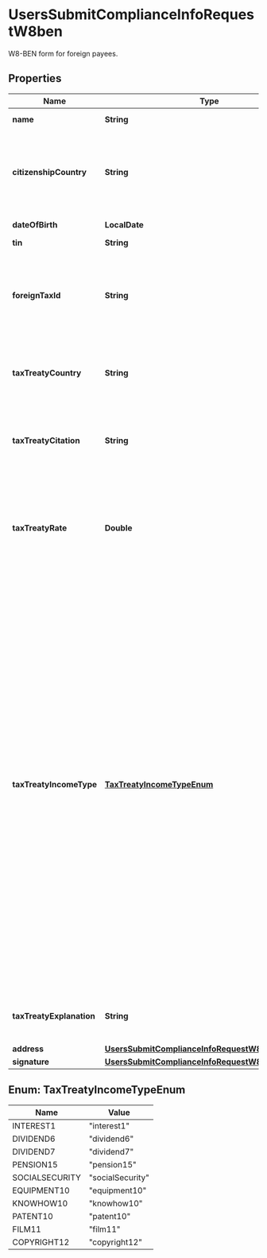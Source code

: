 

# UsersSubmitComplianceInfoRequestW8ben

W8-BEN form for foreign payees.

## Properties

| Name | Type | Description | Notes |
|------------ | ------------- | ------------- | -------------|
|**name** | **String** | Full name of the person. |  |
|**citizenshipCountry** | **String** | The two-letter ISO country code associated with the beneficial owner&#39;s citizenship. |  |
|**dateOfBirth** | **LocalDate** | Date of birth of the user. |  |
|**tin** | **String** | SSN |  |
|**foreignTaxId** | **String** | The tax identification number associated with the beneficial owner&#39;s country of residence. |  [optional] |
|**taxTreatyCountry** | **String** | The two-letter ISO country code of the country for tax treaty purposes. |  [optional] |
|**taxTreatyCitation** | **String** | The article and paragraph of the citation claimed for tax treaty purposes. |  [optional] |
|**taxTreatyRate** | **Double** | The withholding rate claimed for tax treaty purposes. For example, a 15% rate would be represented as 0.15. |  [optional] |
|**taxTreatyIncomeType** | [**TaxTreatyIncomeTypeEnum**](#TaxTreatyIncomeTypeEnum) | The type of income for tax treaty purposes. Valid values are - interest1 (Interest Paid by U.S. Obligors) - dividend6 (Dividends Paid by U.S. Corporations) - dividend7 (Dividends Qualifying for Direct Dividend Rate) - pension15 (Pensions and Annuities) - socialSecurity (Social Security) - equipment10 (Industrial Equipment) - knowhow10 (Know-How/Other Industrial Royalties) - patent10 (Patents) - film11 (Film &amp; TV) - copyright12 (Copyrights) |  [optional] |
|**taxTreatyExplanation** | **String** | An optional explanation for the tax treaty claimed. |  [optional] |
|**address** | [**UsersSubmitComplianceInfoRequestW8benAddress**](UsersSubmitComplianceInfoRequestW8benAddress.md) |  |  |
|**signature** | [**UsersSubmitComplianceInfoRequestW8benSignature**](UsersSubmitComplianceInfoRequestW8benSignature.md) |  |  |



## Enum: TaxTreatyIncomeTypeEnum

| Name | Value |
|---- | -----|
| INTEREST1 | &quot;interest1&quot; |
| DIVIDEND6 | &quot;dividend6&quot; |
| DIVIDEND7 | &quot;dividend7&quot; |
| PENSION15 | &quot;pension15&quot; |
| SOCIALSECURITY | &quot;socialSecurity&quot; |
| EQUIPMENT10 | &quot;equipment10&quot; |
| KNOWHOW10 | &quot;knowhow10&quot; |
| PATENT10 | &quot;patent10&quot; |
| FILM11 | &quot;film11&quot; |
| COPYRIGHT12 | &quot;copyright12&quot; |



